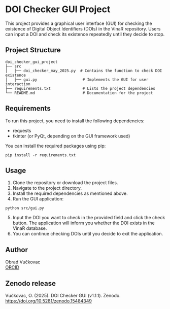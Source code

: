 # DOI Checker GUI Project

This project provides a graphical user interface (GUI) for checking the existence of Digital Object Identifiers (DOIs) in the VinaR repository. Users can input a DOI and check its existence repeatedly until they decide to stop.

## Project Structure

```
doi_checker_gui_project
├── src
│   ├── doi_checker_may_2025.py  # Contains the function to check DOI existence
│   ├── gui.py                    # Implements the GUI for user interaction
├── requirements.txt              # Lists the project dependencies
└── README.md                     # Documentation for the project
```

## Requirements

To run this project, you need to install the following dependencies:

- requests
- tkinter (or PyQt, depending on the GUI framework used)

You can install the required packages using pip:

```
pip install -r requirements.txt
```

## Usage

1. Clone the repository or download the project files.
2. Navigate to the project directory.
3. Install the required dependencies as mentioned above.
4. Run the GUI application:

```
python src/gui.py
```

5. Input the DOI you want to check in the provided field and click the check button. The application will inform you whether the DOI exists in the VinaR database.
6. You can continue checking DOIs until you decide to exit the application.

## Author

Obrad Vučkovac  
[ORCID](https://orcid.org/0000-0001-5616-2680)

## Zenodo release

Vučkovac, O. (2025). DOI Checker GUI (v1.1.1). Zenodo. https://doi.org/10.5281/zenodo.15484349  